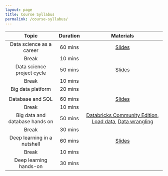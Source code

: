 ```yaml
---
layout: page
title: Course Syllabus
permalink: /course-syllabus/
---
```


| Topic | Duration | Materials |
| :---: | :---: | :---: |
| Data science as a career | 60 mins | [Slides](https://course2022.scientistcafe.com/slides/Introduction) |
| Break | 10 mins |  |
| Data science project cycle  | 50 mins | [Slides]()   |
| Break | 10 mins |  |
| Big data platform| 20 mins | |
|  |  |  |
| Database and SQL | 60 mins |[Slides](https://course2022.scientistcafe.com/slides/Database) |
| Break | 10 mins | |
| Big data and database hands on | 50 mins | [Databricks Community Edition](https://databricks.com/try-databricks), [Load data](), [Data wrangling]() |
| Break | 30 mins | |
| Deep learning in a nutshell  | 60 mins | [Slides]() |
| Break | 10 mins |  |
| Deep learning hands-on | 30 mins | |